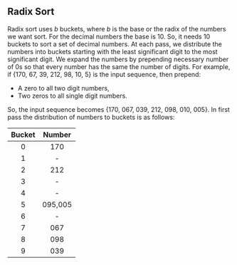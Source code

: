 ## Radix Sort

Radix sort uses <i>b</i> buckets, where <i>b</i> is the base or the radix of the numbers we want sort.
For the decimal numbers the base is 10. So, it needs 10 buckets to sort a set of decimal numbers.
At each pass, we distribute the numbers into buckets starting with the least significant digit to 
the most significant digit. We expand the numbers by prepending necessary number of 0s so that
every number has the same the number of digits. For example, if {170, 67, 39, 212, 98, 10, 5} is
the input sequence, then prepend:

- A zero to all two digit numbers, 
- Two zeros to all single digit numbers.

So, the input sequence becomes {170, 067, 039, 212, 098, 010, 005}. In first pass the distribution
of numbers to buckets is as follows:

<div style="text-align:center">

| Bucket  |  Number    |
|  :---:  |  :---:     |
|0        | 170        |
|1        | -          |
| 2       | 212        |
| 3       | -          |
| 4       | -          |
|5        | 095,005    |
| 6       |     -      |
| 7       | 067        |
| 8       | 098        |
| 9       | 039        |

</div>
